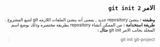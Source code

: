 ﻿
<div dir = rtl > 

## الامر `git init 2`

**وظيفته :** 
ينشئ repository جديد , بمعنى أنه ينشئ الملفات اللازمه git لتتبع المشروع .
**طريقة استخدامة :**
من الممكن أنشاء repository بطريقة مختصره وذلك بوضع اسم المجلد بجانب الامر git init 
**مثال :**
<div dir = rtl > 

>  git init git-project

</dir>

</dir>
